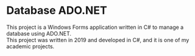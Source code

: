 # Database ADO.NET

This project is a Windows Forms application written in C# to manage a database using ADO.NET.<br>
This project was written in 2019 and developed in C#, and it is one of my academic projects.